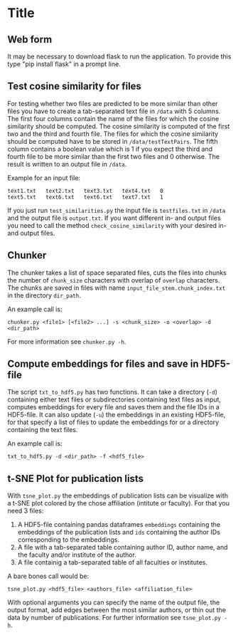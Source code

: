# Title 

## Web form
It may be necessary to download flask to run the application. 
To provide this type "pip install flask" in a prompt line.

## Test cosine similarity for files
For testing whether two files are predicted to be more similar than other files
you have to create a tab-separated text file in `/data` with $5$ columns.
The first four columns contain the name of the files for which the cosine 
similarity should be computed. The cosine similarity is computed of the first 
two and the third and fourth file. The files for which the cosine similarity 
should be computed have to be stored in `/data/testTextPairs`. The fifth 
column contains a boolean value which is $1$ if you expect the third and 
fourth file to be more similar than the first two files and $0$ otherwise.
The result is written to an output file in `/data`.

Example for an input file:
```
text1.txt	text2.txt	text3.txt	text4.txt	0
text5.txt	text6.txt	text6.txt	text7.txt	1
```
If you just run `test_similarities.py` the input file is `testfiles.txt` in 
`/data` and the output file is `output.txt`. If you want different in- and 
output files you need to call the method `check_cosine_similarity` with your
desired in- and output files.

## Chunker
The chunker takes a list of space separated files, cuts the files into chunks
the number of `chunk_size` characters with overlap of `overlap` characters.
The chunks are saved in files with name `input_file_stem.chunk_index.txt` in
the directory `dir_path`.

An example call is:
```
chunker.py <file1> [<file2> ...] -s <chunk_size> -o <overlap> -d <dir_path>
```
For more information see `chunker.py -h`.

## Compute embeddings for files and save in HDF5-file
The script `txt_to_hdf5.py` has two functions. It can take a directory (`-d`)
containing either text files or subdirectories containing text files as input, 
computes embeddings for every file and saves them and the file IDs in a 
HDF5-file. It can also update (`-u`) the embeddings in an existing HDF5-file,
for that specify a list of files to update the embeddings for or a directory 
containing the text files.

An example call is:
```
txt_to_hdf5.py -d <dir_path> -f <hdf5_file>
``` 

## t-SNE Plot for publication lists
With `tsne_plot.py` the embeddings of publication lists can be visualize with a
 t-SNE plot colored by the chose affiliation (intitute or faculty). For that 
 you need 3 files:
 1. A HDF5-file containing pandas dataframes 
 `embeddings` containing the embeddings of the publication lists and `ids` 
 containing the author IDs corresponding to the embeddings. 
2. A file with a tab-separated table containing author ID, author name, and the
faculty and/or institute of the author.
3. A file containig a tab-separated table of all faculties or institutes.

A bare bones call would be:
```
tsne_plot.py <hdf5_file> <authors_file> <affiliation_file>
```
With optional arguments you can specify the name of the output file, the 
output format, add edges between the most similar authors, or thin out the data 
by number of publications. For further information see `tsne_plot.py -h`.

